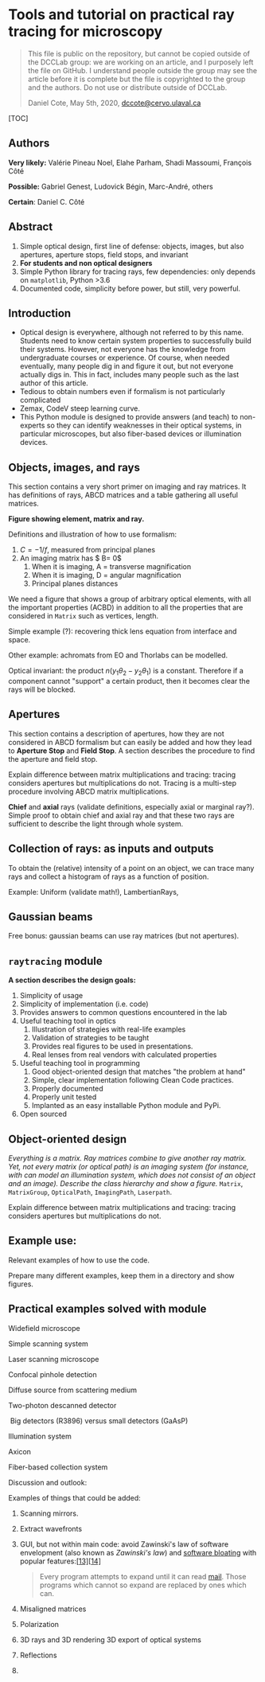 # Tools and tutorial on practical ray tracing for microscopy

>  This file is public on the repository, but cannot be copied outside of the DCCLab group: we are working on an article, and I purposely left the file on GitHub.  I understand people outside the group may see the article before it is complete but the file is copyrighted to the group and the authors. Do not use or distribute outside of DCCLab.
>
> Daniel Cote, May 5th, 2020, dccote@cervo.ulaval.ca

[TOC]

## Authors

**Very likely:** Valérie Pineau Noel, Elahe Parham, Shadi Massoumi, François Côté

**Possible:** Gabriel Genest, Ludovick Bégin, Marc-André, others

**Certain**: Daniel C. Côté 

## Abstract

1. Simple optical design, first line of defense: objects, images, but also apertures, aperture stops, field stops, and invariant
2. **For students and non optical designers**
3. Simple Python library for tracing rays, few dependencies: only depends on `matplotlib`, Python >3.6
4. Documented code, simplicity before power, but still, very powerful.

## Introduction

- Optical design is everywhere, although not referred to by this name. Students need to know certain system properties to successfully build their systems. However, not everyone has the knowledge from undergraduate courses or experience. Of course, when needed eventually, many people dig in and figure it out, but not everyone actually digs in. This in fact, includes many people such as the last author of this article.
- Tedious to obtain numbers even if formalism is not particularly complicated
- Zemax, CodeV steep learning curve.
- This Python module is designed to provide answers (and teach) to non-experts so they can identify weaknesses in their optical systems, in particular microscopes, but also fiber-based devices or illumination devices. 

## Objects, images, and rays

This section contains a very short primer on imaging and ray matrices. It has definitions of rays, ABCD matrices and a table gathering all useful matrices.

**Figure showing element, matrix and ray.**

Definitions and illustration of how to use formalism:

1. $C = -1/f$, measured from principal planes
2. An imaging matrix has $ B= 0$
   1. When it is imaging, A = transverse magnification
   2. When it is imaging, D = angular magnification
   3. Principal planes distances

We need a figure that shows a group of arbitrary optical elements, with all the important properties (ACBD) in addition to all the properties that are considered in `Matrix` such as vertices, length.

Simple example (?): recovering thick lens equation from interface and space.

Other example: achromats from EO and Thorlabs can be modelled.

Optical invariant: the product $n ( y_1 \theta_2 - y_2 \theta_1)$ is a constant.  Therefore if a component cannot "support" a certain product, then it becomes clear the rays will be blocked.

## Apertures

This section contains a description of apertures, how they are not considered in ABCD formalism but can easily be added and how they lead to **Aperture Stop** and **Field Stop**. A section describes the procedure to find the aperture and field stop.

Explain difference between matrix multiplications and tracing: tracing considers apertures but multiplications do not.  Tracing is a multi-step procedure involving ABCD matrix multiplications.

**Chief** and **axial** rays (validate definitions, especially axial or marginal ray?). Simple proof to obtain chief and axial ray and that these two rays are sufficient to describe the light through whole system.

## Collection of rays: as inputs and outputs

To obtain the (relative) intensity of a point on an object, we can trace many rays and collect a histogram of rays as a function of position.

Example: Uniform (validate math!), LambertianRays, 

## Gaussian beams

Free bonus: gaussian beams can use ray matrices (but not apertures).

## `raytracing` module

**A section describes the design goals:** 

1. Simplicity of usage
2. Simplicity of implementation (i.e. code)
3. Provides answers to common questions encountered in the lab
4. Useful teaching tool in optics
   1. Illustration of strategies with real-life examples
   2. Validation of strategies to be taught
   3. Provides real figures to be used in presentations.
   4. Real lenses from real vendors with calculated properties
5. Useful teaching tool in programming
   1. Good object-oriented design that matches "the problem at hand"
   2. Simple, clear implementation following Clean Code practices.
   3. Properly documented
   4. Properly unit tested
   5. Implanted as an easy installable Python module and PyPi.
6. Open sourced



## Object-oriented design

*Everything is a matrix.  Ray matrices combine to give another ray matrix. Yet, not every matrix (or optical path) is an imaging system (for instance, with can model an illumination system, which does not consist of an object and an image). Describe the class hierarchy and show a figure.* `Matrix`, `MatrixGroup`, `OpticalPath`, `ImagingPath`, `Laserpath`.

Explain difference between matrix multiplications and tracing: tracing considers apertures but multiplications do not.



## Example use:

Relevant examples of how to use the code.

Prepare many different examples, keep them in a directory and show figures.



## Practical examples solved with module

Widefield microscope

Simple scanning system

Laser scanning microscope

Confocal pinhole detection

Diffuse source from scattering medium

Two-photon descanned detector

​	Big detectors (R3896) versus small detectors (GaAsP)

Illumination system

Axicon

Fiber-based collection system







Discussion and outlook:

Examples of things that could be added:

1. Scanning mirrors.

2. Extract wavefronts 

3. GUI, but not within main code: avoid Zawinski's law of software envelopment (also known as *Zawinski's law*) and [software bloating](https://en.wikipedia.org/wiki/Software_bloat) with popular features:[[13\]](https://en.wikipedia.org/wiki/Jamie_Zawinski#cite_note-aoup-13)[[14\]](https://en.wikipedia.org/wiki/Jamie_Zawinski#cite_note-jf-14)

   > Every program attempts to expand until it can read [mail](https://en.wikipedia.org/wiki/E-mail). Those programs which cannot so expand are replaced by ones which can.

4. Misaligned matrices

5. Polarization

6. 3D rays and 3D rendering 3D export of optical systems

7. Reflections

8. 

